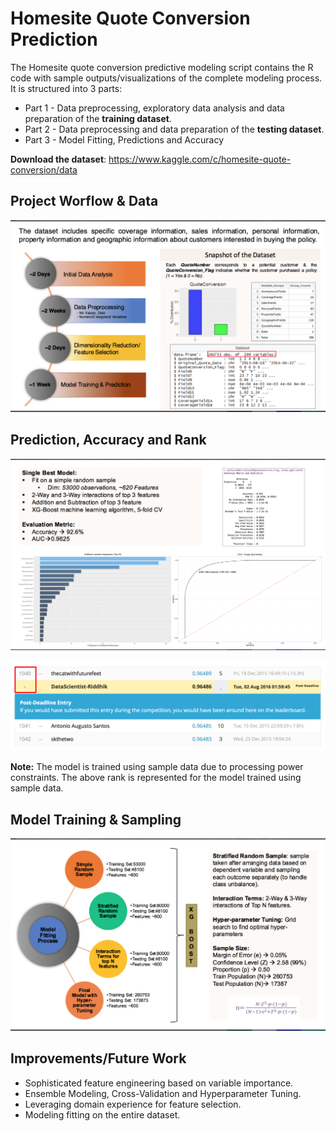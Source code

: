 # Homesite Quote Conversion Prediction

The Homesite quote conversion predictive modeling script contains the R code with sample outputs/visualizations of the complete modeling process. It is structured into 3 parts:
* Part 1 - Data preprocessing, exploratory data analysis and data preparation of the **training dataset**.
* Part 2 - Data preprocessing and data preparation of the **testing dataset**.
* Part 3 - Model Fitting, Predictions and Accuracy

**Download the dataset**: https://www.kaggle.com/c/homesite-quote-conversion/data


## Project Worflow & Data
![project workflow](./images/project_workflow.png)


## Prediction, Accuracy and Rank
![output](./images/output.png)

![rank](./images/rank.png)

**Note:** The model is trained using sample data due to processing power constraints. The above rank is represented for the model trained using sample data. 

## Model Training & Sampling
![modeling](./images/model_fit.png)


## Improvements/Future Work

* Sophisticated feature engineering based on variable importance.
* Ensemble Modeling, Cross-Validation and Hyperparameter Tuning.
* Leveraging domain experience for feature selection.
* Modeling fitting on the entire dataset. 

